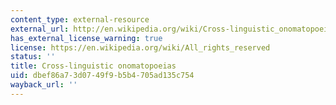 ```yaml
---
content_type: external-resource
external_url: http://en.wikipedia.org/wiki/Cross-linguistic_onomatopoeias
has_external_license_warning: true
license: https://en.wikipedia.org/wiki/All_rights_reserved
status: ''
title: Cross-linguistic onomatopoeias
uid: dbef86a7-3d07-49f9-b5b4-705ad135c754
wayback_url: ''
---
```

